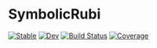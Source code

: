 # SymbolicRubi

[![Stable](https://img.shields.io/badge/docs-stable-blue.svg)](https://fgerick.github.io/SymbolicRubi.jl/stable)
[![Dev](https://img.shields.io/badge/docs-dev-blue.svg)](https://fgerick.github.io/SymbolicRubi.jl/dev)
[![Build Status](https://github.com/fgerick/SymbolicRubi.jl/actions/workflows/CI.yml/badge.svg?branch=main)](https://github.com/fgerick/SymbolicRubi.jl/actions/workflows/CI.yml?query=branch%3Amain)
[![Coverage](https://codecov.io/gh/fgerick/SymbolicRubi.jl/branch/main/graph/badge.svg)](https://codecov.io/gh/fgerick/SymbolicRubi.jl)
